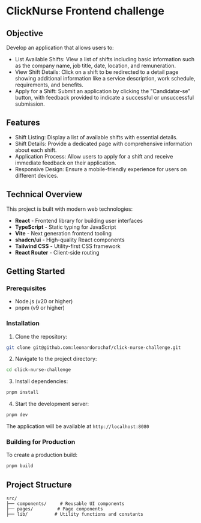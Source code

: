 # ClickNurse Frontend challenge

## Objective

Develop an application that allows users to:

- List Available Shifts: View a list of shifts including basic information such as the company name, job title, date, location, and remuneration.
- View Shift Details: Click on a shift to be redirected to a detail page showing additional information like a service description, work schedule, requirements, and benefits.
- Apply for a Shift: Submit an application by clicking the "Candidatar-se" button, with feedback provided to indicate a successful or unsuccessful submission.

## Features

- Shift Listing: Display a list of available shifts with essential details.
- Shift Details: Provide a dedicated page with comprehensive information about each shift.
- Application Process: Allow users to apply for a shift and receive immediate feedback on their application.
- Responsive Design: Ensure a mobile-friendly experience for users on different devices.

## Technical Overview

This project is built with modern web technologies:

- **React** - Frontend library for building user interfaces
- **TypeScript** - Static typing for JavaScript
- **Vite** - Next generation frontend tooling
- **shadcn/ui** - High-quality React components
- **Tailwind CSS** - Utility-first CSS framework
- **React Router** - Client-side routing

## Getting Started

### Prerequisites

- Node.js (v20 or higher)
- pnpm (v9 or higher)

### Installation

1. Clone the repository:

```sh
git clone git@github.com:leonardorochaf/click-nurse-challenge.git
```

2. Navigate to the project directory:

```sh
cd click-nurse-challenge
```

3. Install dependencies:

```sh
pnpm install
```

4. Start the development server:

```sh
pnpm dev
```

The application will be available at `http://localhost:8080`

### Building for Production

To create a production build:

```sh
pnpm build
```

## Project Structure

```
src/
├── components/     # Reusable UI components
├── pages/         # Page components
├── lib/          # Utility functions and constants
```
